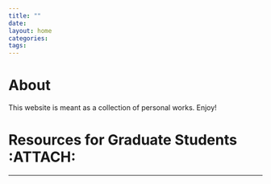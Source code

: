 ```yaml
---
title: ""
date: 
layout: home
categories: 
tags: 
---
```



# About

This website is meant as a collection of personal works. Enjoy!


# Resources for Graduate Students     :ATTACH:

---
